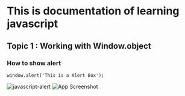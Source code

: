 # This is documentation of learning javascript
## Topic 1 : Working with Window.object
### How to show alert 

```
window.alert('This is a Alert Box');
```

![javascript-alert](https://user-images.githubusercontent.com/95154217/143727788-5c301bf9-0ef2-4506-92e9-3dbe44f636c9.png)
![App Screenshot](https://imgur.com/a9MD6Ze.png)
